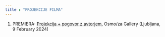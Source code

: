```yaml
---
title : "PROJEKCIJE FILMA"
---
```


1. PREMIERA: <a href="https://www.osmoza.si/index.php/dogodek/nejc-trampuz-zakoreninjeno-v-kodi">Projekcija + pogovor z avtorjem,</a> Osmo/za Gallery (Ljubljana, 9 February 2024)
